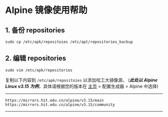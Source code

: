 # Alpine 镜像使用帮助

## 1. 备份 repositories

```shell
sudo cp /etc/apk/repositoies /etc/apt/repositories_backup
```

## 2. 编辑 repositories

```shell
sudo vim /etc/apk/repositories
```

复制以下内容到 `/etc/apk/repositoies` 以添加哈工大镜像源。
(**_此处以 Alpine Linux v3.15 为例_**，具体请根据您的版本在 [主页](#/home) > 配置生成器 > Alpine 中选择)

---

  ```
  https://mirrors.hit.edu.cn/alpine/v3.15/main
  https://mirrors.hit.edu.cn/alpine/v3.15/community
  ```

---
